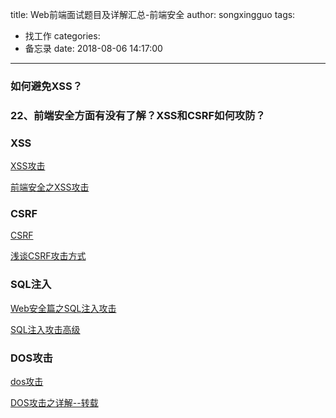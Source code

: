 title: Web前端面试题目及详解汇总-前端安全
author: songxingguo
tags: 
  - 找工作
categories:
  - 备忘录
date: 2018-08-06 14:17:00
---
### 如何避免XSS？

### 22、前端安全方面有没有了解？XSS和CSRF如何攻防？

### XSS

[XSS攻击](https://baike.baidu.com/item/XSS%E6%94%BB%E5%87%BB/954065?fr=aladdin)

[前端安全之XSS攻击](https://www.cnblogs.com/unclekeith/p/7750681.html)


### CSRF

[CSRF](https://baike.baidu.com/item/CSRF/2735433)

[浅谈CSRF攻击方式](https://www.cnblogs.com/wangyuyu/p/3388169.html)


### SQL注入

[Web安全篇之SQL注入攻击](https://www.cnblogs.com/pursuitofacm/p/6706961.html)

[SQL注入攻击高级](https://www.cnblogs.com/ichunqiu/p/5793686.html)


### DOS攻击

[dos攻击](https://baike.baidu.com/item/dos%E6%94%BB%E5%87%BB/3792374)

[DOS攻击之详解--转载](https://www.cnblogs.com/davidwang456/p/3590846.html)

